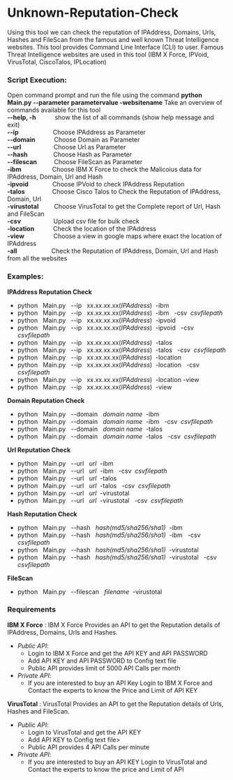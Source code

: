 # Unknown-Reputation-Check
Using this tool we can check the reputation of IPAddress, Domains, Urls, Hashes and FileScan from the famous and well known Threat Intelligence websites.
 This tool provides Command Line Interface (CLI) to user. Famous Threat Intelligence websites are used in this tool (IBM X Force, IPVoid, VirusTotal, CiscoTalos, IPLocation)
 
 
### Script Execution:
Open command prompt and run the file using the command **python Main.py --parameter parametervalue -websitename**
Take an overview of commands available for this tool<br/>
**--help, -h** 	&nbsp; &nbsp; &nbsp; &nbsp; &nbsp;	show the list of all commands (show help message and exit)<br/>
**--ip**	&nbsp; &nbsp; &nbsp; &nbsp; &nbsp; &nbsp; &nbsp; &nbsp; &nbsp;&nbsp; 		Choose IPAddress as Parameter<br/>
**--domain** &nbsp; &nbsp; &nbsp; &nbsp; &nbsp; Choose Domain as Parameter<br/>
**--url**	&nbsp; &nbsp; &nbsp; &nbsp; &nbsp; &nbsp; &nbsp; &nbsp; &nbsp;		Choose Url as Parameter<br/>
**--hash**	&nbsp; &nbsp; &nbsp; &nbsp; &nbsp; &nbsp; &nbsp;		Choose Hash as Parameter<br/>
**--filescan** &nbsp;&nbsp;&nbsp;&nbsp; &nbsp; &nbsp;		Choose FileScan as Parameter <br/>
**-ibm**  &nbsp; &nbsp; &nbsp; &nbsp; &nbsp; &nbsp;&nbsp; &nbsp; &nbsp;  Choose IBM X Force to check the Malicoius data for IPAddress, Domain, Url and Hash<br/>
**-ipvoid** &nbsp; &nbsp; &nbsp; &nbsp;&nbsp; &nbsp; &nbsp;   Choose IPVoid to check IPAddress Reputation<br/>
**-talos** &nbsp; &nbsp; &nbsp; &nbsp; &nbsp; &nbsp; &nbsp;&nbsp;  Choose Cisco Talos to Check the Reputation of IPAddress, Domain, Url<br/>
**-virustotal** &nbsp; &nbsp; &nbsp; &nbsp;  Choose VirusTotal to get the Complete report of Url, Hash and FileScan<br/>
**-csv** &nbsp; &nbsp; &nbsp; &nbsp; &nbsp; &nbsp; &nbsp;  &nbsp; &nbsp; Upload csv file for bulk check<br/>
**-location** &nbsp; &nbsp; &nbsp; &nbsp; &nbsp; Check the location of the IPAddress<br/>
**-view** &nbsp; &nbsp; &nbsp; &nbsp; &nbsp;&nbsp; &nbsp; &nbsp;&nbsp;	Choose a view in google maps where exact the location of IPAddress<br/>
**-all** &nbsp; &nbsp; &nbsp; &nbsp; &nbsp; &nbsp; &nbsp; &nbsp; &nbsp;&nbsp; Check the Reputation of IPAddress, Domain, Url and Hash from all the websites<br/>

### Examples:
**IPAddress Reputation Check**<br/>
- python &nbsp; Main.py &nbsp; --ip &nbsp; xx.xx.xx.xx(_IPAddress_)&nbsp;  -ibm<br/>
- python &nbsp; Main.py &nbsp; --ip &nbsp; xx.xx.xx.xx(_IPAddress_)&nbsp;  -ibm &nbsp;  -csv&nbsp; _csvfilepath_ <br/>
- python &nbsp; Main.py &nbsp; --ip &nbsp; xx.xx.xx.xx(_IPAddress_)&nbsp;  -ipvoid<br/>
- python &nbsp; Main.py &nbsp; --ip &nbsp; xx.xx.xx.xx(_IPAddress_)&nbsp;  -ipvoid &nbsp; -csv&nbsp; _csvfilepath_<br/>
- python &nbsp; Main.py &nbsp; --ip &nbsp; xx.xx.xx.xx(_IPAddress_)&nbsp;  -talos<br/>
- python &nbsp; Main.py &nbsp; --ip &nbsp; xx.xx.xx.xx(_IPAddress_)&nbsp;  -talos &nbsp; -csv&nbsp; _csvfilepath_<br/>
- python &nbsp; Main.py &nbsp; --ip &nbsp; xx.xx.xx.xx(_IPAddress_)&nbsp;  -location<br/>
- python &nbsp; Main.py &nbsp; --ip &nbsp; xx.xx.xx.xx(_IPAddress_)&nbsp;  -location &nbsp; -csv&nbsp; _csvfilepath_<br/>
- python &nbsp; Main.py &nbsp; --ip &nbsp; xx.xx.xx.xx(_IPAddress_)&nbsp;  -location -view <br/>
- python &nbsp; Main.py &nbsp; --ip &nbsp; xx.xx.xx.xx(_IPAddress_)&nbsp;  -view <br/>

**Domain Reputation Check**<br/>
- python &nbsp; Main.py &nbsp; --domain &nbsp; _domain name_&nbsp;  -ibm<br/>
- python &nbsp; Main.py &nbsp; --domain &nbsp; _domain name_&nbsp;  -ibm &nbsp; -csv&nbsp; _csvfilepath_<br/>
- python &nbsp; Main.py &nbsp; --domain &nbsp; _domain name_&nbsp;  -talos<br/>
- python &nbsp; Main.py &nbsp; --domain &nbsp; _domain name_&nbsp;  -talos &nbsp; -csv&nbsp; _csvfilepath_<br/>

**Url Reputation Check**<br/>
- python &nbsp; Main.py &nbsp; --url &nbsp; _url_&nbsp; -ibm<br/>
- python &nbsp; Main.py &nbsp; --url &nbsp; _url_&nbsp; -ibm &nbsp; -csv&nbsp; _csvfilepath_<br/>
- python &nbsp; Main.py &nbsp; --url &nbsp; _url_&nbsp; -talos<br/>
- python &nbsp; Main.py &nbsp; --url &nbsp; _url_&nbsp; -talos &nbsp; -csv&nbsp; _csvfilepath_<br/>
- python &nbsp; Main.py &nbsp; --url &nbsp; _url_&nbsp; -virustotal<br/>
- python &nbsp; Main.py &nbsp; --url &nbsp; _url_&nbsp; -virustotal &nbsp; -csv&nbsp; _csvfilepath_<br/>

**Hash Reputation Check**<br/>
- python &nbsp; Main.py &nbsp; --hash &nbsp; _hash(md5/sha256/sha1)_&nbsp; -ibm<br/>
- python &nbsp; Main.py &nbsp; --hash &nbsp; _hash(md5/sha256/sha1)_&nbsp; -ibm &nbsp; -csv&nbsp; _csvfilepath_<br/>
- python &nbsp; Main.py &nbsp; --hash &nbsp; _hash(md5/sha256/sha1)_&nbsp; -virustotal<br/>
- python &nbsp; Main.py &nbsp; --hash &nbsp; _hash(md5/sha256/sha1)_&nbsp; -virustotal &nbsp; -csv&nbsp; _csvfilepath_<br/>

**FileScan**<br/>
- python &nbsp; Main.py &nbsp; --filescan &nbsp; _filename_&nbsp; -virustotal<br/>

### Requirements
**IBM X Force**
: IBM X Force Provides an API to get the Reputation details of IPAddress, Domains, Urls and Hashes. <br/>
 - _Public API_:<br/>
   - Login to IBM X Force and get the API KEY and API PASSWORD<br/>
   - Add API KEY and API PASSWORD to Config text file<br/>
   - Public API provides limit of 5000 API Calls per month<br/>
- _Private API_:<br/>
   - If you are interested to buy an API Key Login to IBM X Force and Contact the experts to know the Price and Limit of API KEY<br/>

**VirusTotal**
: VirusTotal Provides an API to get the Reputation details of Urls, Hashes and FileScan. <br/>
 - _Public API_:<br/>
   - Login to VirusTotal and get the API KEY<br/>
   - Add API KEY to Config text file><br/>
   - Public API provides 4 API Calls per minute<br/>
 - _Private API_:<br/>
   - If you are interested to buy an API KEY Login to VirusTotal and Contact the experts to know the price and Limit of API<br/>


